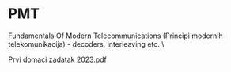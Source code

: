 # PMT
Fundamentals Of Modern Telecommunications (Principi modernih telekomunikacija) - decoders, interleaving etc. \

[Prvi domaci zadatak 2023.pdf](https://github.com/user-attachments/files/20738338/Prvi.domaci.zadatak.2023.pdf)
